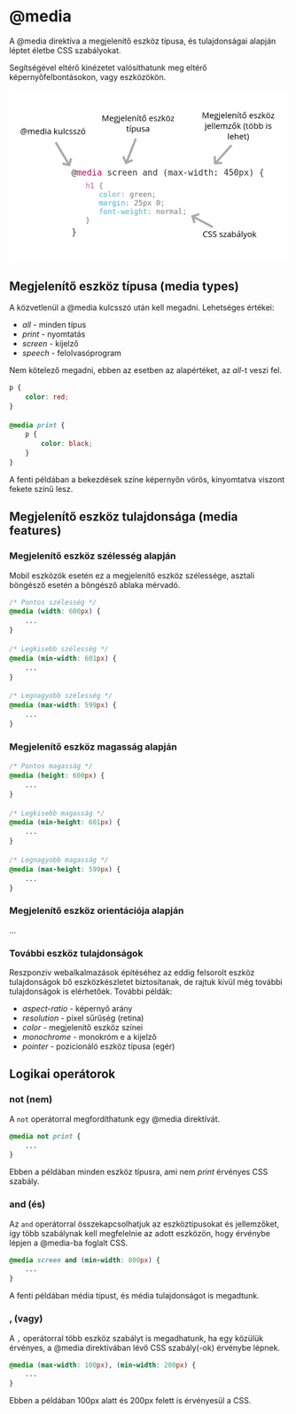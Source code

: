 # @media

A @media direktíva a megjelenítő eszköz típusa, és tulajdonságai alapján léptet életbe CSS szabályokat.

Segítségével eltérő kinézetet valósíthatunk meg eltérő képernyőfelbontásokon, vagy eszközökön.

![](../.gitbook/assets/media.png)

## Megjelenítő eszköz típusa \(media types\)

A közvetlenül a @media kulcsszó után kell megadni. Lehetséges értékei:

* _all_ - minden típus
* _print_ - nyomtatás
* _screen_ - kijelző
* _speech_ - felolvasóprogram

Nem kötelező megadni, ebben az esetben az alapértéket, az _all_-t veszi fel.

```css
p {
    color: red;
}

@media print {
    p {
        color: black;
    }
}
```

A fenti példában a bekezdések színe képernyőn vörös, kinyomtatva viszont fekete színű lesz.

## Megjelenítő eszköz tulajdonsága \(media features\)

### **Megjelenítő eszköz szélesség alapján**

Mobil eszközök esetén ez a megjelenítő eszköz szélessége, asztali böngésző esetén a böngésző ablaka mérvadó.

```css
/* Pontos szélesség */
@media (width: 600px) {
    ...
}

/* Legkisebb szélesség */
@media (min-width: 601px) {
    ...
}

/* Legnagyobb szélesség */
@media (max-width: 599px) {
    ...
}
```

### **Megjelenítő eszköz magasság alapján**

```css
/* Pontos magasság */
@media (height: 600px) {
    ...
}

/* Legkisebb magasság */
@media (min-height: 601px) {
    ...
}

/* Legnagyobb magasság */
@media (max-height: 599px) {
    ...
}
```

### Megjelenítő eszköz orientációja alapján

...

### **További eszköz tulajdonságok**

Reszponziv webalkalmazások építéséhez az eddig felsorolt eszköz tulajdonságok bő eszközkészletet biztosítanak, de rajtuk kívül még további tulajdonságok is elérhetőek. További példák:

* _aspect-ratio_ - képernyő arány
* _resolution_ - pixel sűrűség \(retina\)
* _color_ - megjelenítő eszköz színei
* _monochrome_ - monokróm e a kijelző
* _pointer_ - pozicionáló eszköz típusa \(egér\)

## Logikai operátorok

### **not \(nem\)**

A `not` operátorral megfordíthatunk egy @media direktívát. 

```css
@media not print {
    ...
}
```

Ebben a példában minden eszköz típusra, ami nem _print_ érvényes CSS szabály.

### **and \(és\)**

Az `and` operátorral összekapcsolhatjuk az eszköztípusokat és jellemzőket, így több szabálynak kell megfelelnie az adott eszközön, hogy érvénybe lépjen a @media-ba foglalt CSS.

```css
@media screen and (min-width: 800px) {
    ...
}
```

A fenti példában média típust, és média tulajdonságot is megadtunk.

### **, \(vagy\)**

A `,` operátorral több eszköz szabályt is megadhatunk, ha egy közülük érvényes, a @media direktívában lévő CSS szabály\(-ok\) érvénybe lépnek.

```css
@media (max-width: 100px), (min-width: 200px) {
    ...
}
```

Ebben a példában 100px alatt és 200px felett is érvényesül a CSS.

